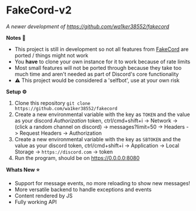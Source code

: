 # FakeCord-v2
*A newer development of https://github.com/wa1ker38552/fakecord*

**Notes 📝**
- This project is still in development so not all features from [FakeCord](https://github.com/wa1ker38552/fakecord) are ported / things might not work
- You **have** to clone your own instance for it to work because of rate limits
- Most small features will not be ported through because they take too much time and aren't needed as part of Discord's core functionality
- ⚠️ This project would be considered a 'selfbot', use at your own risk

**Setup ⚙️**
1. Clone this repository `git clone https://github.com/wa1ker38552/fakecord`
2. Create a new environmental variable with the key as `TOKEN` and the value as your discord *Authorization* token, ctrl/cmd+shift+i -> Network -> (click a random channel on discord) -> messages?limit=50 -> Headers -> Request Headers -> Authorization
3. Create a new environmental variable with the key as `SBTOKEN` and the value as your discord token, ctrl/cmd+shift+i -> Application -> Local Storage -> `https://discord.com` -> token
4. Run the program, should be on https://0.0.0.0:8080

**Whats New ⭐**
- Support for message events, no more reloading to show new messages!
- More versatile backend to handle exceptions and events
- Content rendered by JS
- Fully working API

